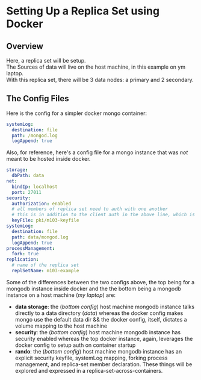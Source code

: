 # Setting Up a Replica Set using Docker

## Overview

Here, a replica set will be setup.  
The Sources of data will live on the host machine, in this example on ym laptop.  
With this replica set, there will be 3 data nodes: a primary and 2 secondary.

## The Config Files

Here is the config for a simpler docker mongo container:

```yaml
systemLog:
  destination: file
  path: /mongod.log
  logAppend: true
```

Also, for reference, here's a config file for a mongo instance that was _not_ meant to be hosted inside docker.

```yaml
storage:
  dbPath: data
net:
  bindIp: localhost
  port: 27011
security:
  authorization: enabled
  # all members of replica set need to auth with one another
  # this is in addition to the client auth in the above line, which is implicit but left here for explanation
  keyFile: pki/m103-keyfile
systemLog:
  destination: file
  path: data/mongod.log
  logAppend: true
processManagement:
  fork: true
replication:
  # name of the replica set
  replSetName: m103-example
```

Some of the differences between the two configs above, the top being for a mongodb instance inside docker and the the bottom being a mongodb instance on a host machine (_my laptop_) are:

- **data storage**: the (_bottom config_) host machine mongodb instance talks directly to a data directory (_data_) whereas the docker config makes mongo use the default data dir && the docker config, itself, dictates a volume mapping to the host machine
- **security**: the (_bottom config_) host machine mongodb instance has security enabled whereas the top docker instance, again, leverages the docker config to setup auth on container startup
- **rando**: the (_bottom config_) host machine mongodb instance has an explicit security keyfile, systemLog mapping, forking process management, and replica-set member declaration. These things will be explored and expressed in a replica-set-across-containers.
